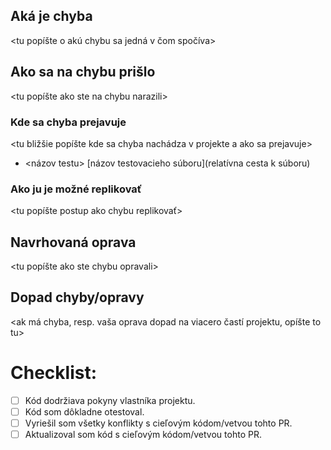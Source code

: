 ## Aká je chyba

<tu popíšte o akú chybu sa jedná v čom spočíva>

## Ako sa na chybu prišlo

<tu popíšte ako ste na chybu narazili>

### Kde sa chyba prejavuje

<tu bližšie popíšte kde sa chyba nachádza v projekte a ako sa prejavuje>

- <názov testu> [názov testovacieho súboru](relatívna cesta k súboru)

### Ako ju je možné replikovať

<tu popíšte postup ako chybu replikovať>

## Navrhovaná oprava

<tu popíšte ako ste chybu opravali>

## Dopad chyby/opravy

<ak má chyba, resp. vaša oprava dopad na viacero častí projektu, opíšte to tu>


# Checklist:

- [ ] Kód dodržiava pokyny vlastníka projektu.
- [ ] Kód som dôkladne otestoval.
- [ ] Vyriešil som všetky konflikty s cieľovým kódom/vetvou tohto PR.
- [ ] Aktualizoval som kód s cieľovým kódom/vetvou tohto PR.
